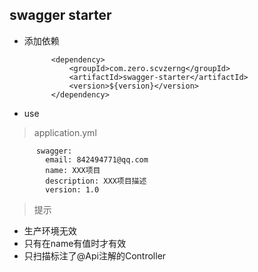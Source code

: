 ## swagger starter

- 添加依赖

            <dependency>
                <groupId>com.zero.scvzerng</groupId>
                <artifactId>swagger-starter</artifactId>
                <version>${version}</version>
            </dependency>


- use

>application.yml

          swagger:
            email: 842494771@qq.com
            name: XXX项目
            description: XXX项目描述
            version: 1.0 
            
> 提示

- 生产环境无效
- 只有在name有值时才有效
- 只扫描标注了@Api注解的Controller


                       